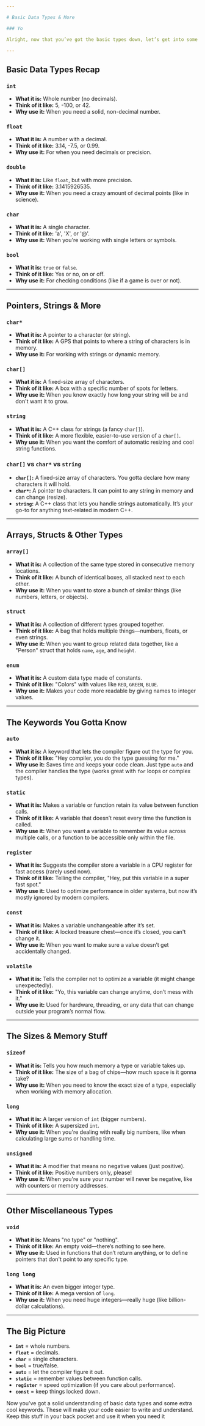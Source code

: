 ```yaml
---

# Basic Data Types & More 

### Yo

Alright, now that you’ve got the basic types down, let’s get into some other fun and weird stuff you’ll bump into in C/C++. We’re talkin' things like `auto`, `static`, `register`, and other keywords that you’ll wanna know. Trust me, they’re handy. 

---
```

## **Basic Data Types Recap**

### `int`
- **What it is:** Whole number (no decimals).
- **Think of it like:** 5, -100, or 42.
- **Why use it:** When you need a solid, non-decimal number.

### `float`
- **What it is:** A number with a decimal.
- **Think of it like:** 3.14, -7.5, or 0.99.
- **Why use it:** For when you need decimals or precision.

### `double`
- **What it is:** Like `float`, but with more precision.
- **Think of it like:** 3.1415926535.
- **Why use it:** When you need a crazy amount of decimal points (like in science).

### `char`
- **What it is:** A single character.
- **Think of it like:** 'a', 'X', or '@'.
- **Why use it:** When you're working with single letters or symbols.

### `bool`
- **What it is:** `true` or `false`.
- **Think of it like:** Yes or no, on or off.
- **Why use it:** For checking conditions (like if a game is over or not).

---

## **Pointers, Strings & More**

### `char*`
- **What it is:** A pointer to a character (or string).
- **Think of it like:** A GPS that points to where a string of characters is in memory.
- **Why use it:** For working with strings or dynamic memory.

### `char[]`
- **What it is:** A fixed-size array of characters.
- **Think of it like:** A box with a specific number of spots for letters.
- **Why use it:** When you know exactly how long your string will be and don't want it to grow.

### `string`
- **What it is:** A C++ class for strings (a fancy `char[]`).
- **Think of it like:** A more flexible, easier-to-use version of a `char[]`.
- **Why use it:** When you want the comfort of automatic resizing and cool string functions.

### **`char[]` vs `char*` vs `string`**
- **`char[]`:** A fixed-size array of characters. You gotta declare how many characters it will hold.
- **`char*`:** A pointer to characters. It can point to any string in memory and can change (resize).
- **`string`:** A C++ class that lets you handle strings automatically. It’s your go-to for anything text-related in modern C++.

---

## **Arrays, Structs & Other Types**

### `array[]`
- **What it is:** A collection of the same type stored in consecutive memory locations.
- **Think of it like:** A bunch of identical boxes, all stacked next to each other.
- **Why use it:** When you want to store a bunch of similar things (like numbers, letters, or objects).

### `struct`
- **What it is:** A collection of different types grouped together.
- **Think of it like:** A bag that holds multiple things—numbers, floats, or even strings.
- **Why use it:** When you want to group related data together, like a "Person" struct that holds `name`, `age`, and `height`.

### `enum`
- **What it is:** A custom data type made of constants.
- **Think of it like:** "Colors" with values like `RED`, `GREEN`, `BLUE`.
- **Why use it:** Makes your code more readable by giving names to integer values.

---

## **The Keywords You Gotta Know**

### `auto`
- **What it is:** A keyword that lets the compiler figure out the type for you.
- **Think of it like:** "Hey compiler, you do the type guessing for me."
- **Why use it:** Saves time and keeps your code clean. Just type `auto` and the compiler handles the type (works great with `for` loops or complex types).

### `static`
- **What it is:** Makes a variable or function retain its value between function calls.
- **Think of it like:** A variable that doesn’t reset every time the function is called.
- **Why use it:** When you want a variable to remember its value across multiple calls, or a function to be accessible only within the file.

### `register`
- **What it is:** Suggests the compiler store a variable in a CPU register for fast access (rarely used now).
- **Think of it like:** Telling the compiler, "Hey, put this variable in a super fast spot."
- **Why use it:** Used to optimize performance in older systems, but now it’s mostly ignored by modern compilers.

### `const`
- **What it is:** Makes a variable unchangeable after it’s set.
- **Think of it like:** A locked treasure chest—once it’s closed, you can't change it.
- **Why use it:** When you want to make sure a value doesn’t get accidentally changed.

### `volatile`
- **What it is:** Tells the compiler not to optimize a variable (it might change unexpectedly).
- **Think of it like:** "Yo, this variable can change anytime, don’t mess with it."
- **Why use it:** Used for hardware, threading, or any data that can change outside your program’s normal flow.

---

## **The Sizes & Memory Stuff**

### `sizeof`
- **What it is:** Tells you how much memory a type or variable takes up.
- **Think of it like:** The size of a bag of chips—how much space is it gonna take?
- **Why use it:** When you need to know the exact size of a type, especially when working with memory allocation.

### `long`
- **What it is:** A larger version of `int` (bigger numbers).
- **Think of it like:** A supersized `int`.
- **Why use it:** When you're dealing with really big numbers, like when calculating large sums or handling time.

### `unsigned`
- **What it is:** A modifier that means no negative values (just positive).
- **Think of it like:** Positive numbers only, please!
- **Why use it:** When you're sure your number will never be negative, like with counters or memory addresses.

---

## **Other Miscellaneous Types**

### `void`
- **What it is:** Means "no type" or "nothing".
- **Think of it like:** An empty void—there’s nothing to see here.
- **Why use it:** Used in functions that don’t return anything, or to define pointers that don't point to any specific type.

### `long long`
- **What it is:** An even bigger integer type.
- **Think of it like:** A mega version of `long`.
- **Why use it:** When you need huge integers—really huge (like billion-dollar calculations).

---

## **The Big Picture**
- **`int`** = whole numbers.
- **`float`** = decimals.
- **`char`** = single characters.
- **`bool`** = true/false.
- **`auto`** = let the compiler figure it out.
- **`static`** = remember values between function calls.
- **`register`** = speed optimization (if you care about performance).
- **`const`** = keep things locked down.

Now you’ve got a solid understanding of basic data types and some extra cool keywords. These will make your code easier to write and understand. Keep this stuff in your back pocket and use it when you need it
